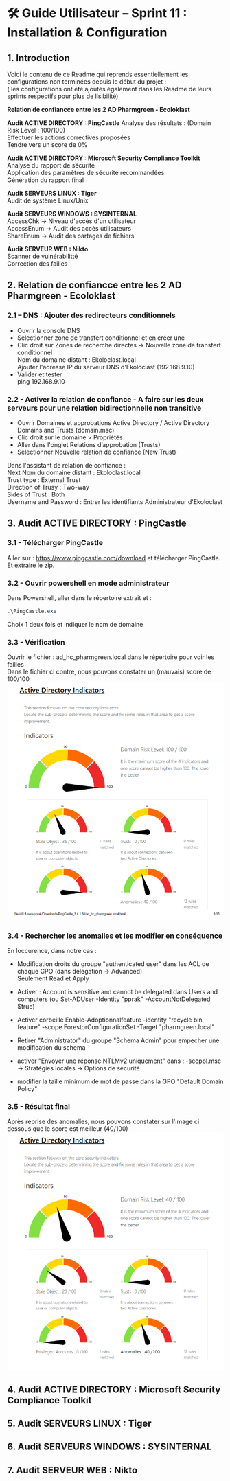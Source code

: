 # 🛠️ Guide Utilisateur – Sprint 11 : Installation & Configuration    

## 1. Introduction    
Voici le contenu de ce Readme qui reprends essentiellement les configurations non terminées depuis le début du projet :  
( les configurations ont été ajoutés également dans les Readme de leurs sprints respectifs pour plus de lisibilité)  


**Relation de confiancce entre les 2 AD Pharmgreen - Ecoloklast**  

**Audit ACTIVE DIRECTORY : PingCastle** 
  Analyse des résultats : (Domain Risk Level : 100/100)  
  Effectuer les actions correctives proposées  
  Tendre vers un score de 0%  

**Audit ACTIVE DIRECTORY : Microsoft Security Compliance Toolkit**  
  Analyse du rapport de sécurité  
  Application des paramètres de sécurité recommandées  
  Génération du rapport final  

**Audit SERVEURS LINUX : Tiger**  
  Audit de système Linux/Unix  


**Audit SERVEURS WINDOWS : SYSINTERNAL**  
  AccessChk -> Niveau d'accès d'un utilisateur  
  AccessEnum -> Audit des accès utilisateurs  
  ShareEnum -> Audit des partages de fichiers  
                                 
**Audit SERVEUR WEB :  Nikto**  
  Scanner de vulnérabilitté  
  Correction des failles  



  
## 2. Relation de confiancce entre les 2 AD Pharmgreen - Ecoloklast 

### 2.1 – DNS : Ajouter des redirecteurs conditionnels  

- Ouvrir la console DNS  
- Selectionner zone de transfert conditionnel et en créer une  
- Clic droit sur Zones de recherche directes → Nouvelle zone de transfert conditionnel  
        Nom du domaine distant : Ekoloclast.local   
        Ajouter l'adresse IP du serveur DNS d'Ekoloclast (192.168.9.10)   
- Valider et tester  
ping 192.168.9.10   


### 2.2 - Activer la relation de confiance - A faire sur les deux serveurs pour une relation bidirectionnelle non transitive   

- Ouvrir Domaines et approbations Active Directory / Active Directory Domains and Trusts (domain.msc)  
- Clic droit sur le domaine > Propriétés  
- Aller dans l'onglet Relations d’approbation (Trusts)   
- Selectionner Nouvelle relation de confiance (New Trust)  
    
Dans l'assistant de relation de confiance :  
	Next 
        Nom du domaine distant : Ekoloclast.local  
	Trust type : External Trust  
	Direction of Trusy : Two-way  
	Sides of Trust : Both  
	Username and Password : Entrer les identifiants Administrateur d'Ekoloclast  

## 3. Audit ACTIVE DIRECTORY : PingCastle 

### 3.1 - Télécharger PingCastle 
Aller sur : https://www.pingcastle.com/download et télécharger PingCastle.     
Et extraire le zip.   

### 3.2 - Ouvrir powershell en mode administrateur
Dans Powershell, aller dans le répertoire extrait et :   
```powershell  
.\PingCastle.exe    
``` 
Choix 1 deux fois et indiquer le nom de domaine  

### 3.3 - Vérification  
Ouvrir le fichier : ad_hc_pharmgreen.local dans le répertoire pour voir les failles    
Dans le fichier ci contre, nous pouvons constater un (mauvais) score de 100/100  
![Audit Début](https://github.com/WildCodeSchool/TSSR-2503-PARIS-P3-G1-Pharmgreen/blob/0be31bedca27915f40718e74e1dead36bc2d84bd/S11/Audit-AD-1.png)  

### 3.4 - Rechercher les anomalies et les modifier en conséquence  

En loccurence, dans notre cas : 

- Modification droits du groupe "authenticated user" dans les ACL de chaque GPO (dans delegation -> Advanced)   
Seulement Read et Apply   

- Activer : Account is sensitive and cannot be delegated dans Users and computers (ou Set-ADUser -Identity "pprak" -AccountNotDelegated $true)  

- Activer corbeille Enable-Adoptionnalfeature -identity "recycle bin feature" -scope ForestorConfigurationSet -Target "pharmgreen.local"  

- Retirer "Administrator" du groupe "Schema Admin" pour empecher une modification du schema   

- activer "Envoyer une réponse NTLMv2 uniquement" dans : -secpol.msc -> Stratégies locales -> Options de sécurité  

- modifier la taille minimum de mot de passe dans la GPO "Default Domain Policy"   

### 3.5 - Résultat final  
Après reprise des anomalies, nous pouvons constater sur l'image ci dessous que le score est meilleur (40/100) 
![Audit Fin](https://github.com/WildCodeSchool/TSSR-2503-PARIS-P3-G1-Pharmgreen/blob/cb35611ad00a6dd2a849c4b2a9d8338bfb75d822/S11/Audit-AD-2.png)  

## 4. Audit ACTIVE DIRECTORY : Microsoft Security Compliance Toolkit  

## 5. Audit SERVEURS LINUX : Tiger  

## 6. Audit SERVEURS WINDOWS : SYSINTERNAL 
                             
## 7. Audit SERVEUR WEB :  Nikto  
